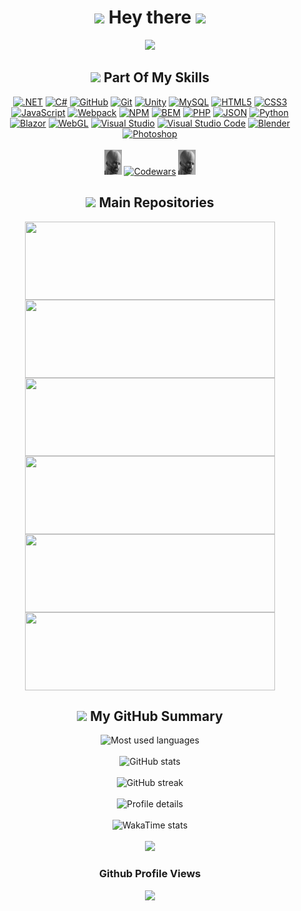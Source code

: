 <div align="center">
  <h1><img src="https://i.gifer.com/SVKl.gif" width="30px"> Hey there <img src="https://i.gifer.com/SVKl.gif" width="30px"></h1>
  <a href="https://git.io/typing-svg" target="_blank"><img src="https://readme-typing-svg.herokuapp.com?color=04EDF8&size=25&center=true&vCenter=true&width=900&height=70&lines=I+love+developing+cross-platform+games,+websites,+web+applications;I+also+publish+open+source+projects;Nice+to+meet+you!;На+самом+деле+я+программист+личинка-червь-дединсайд☠️"></a>
</div>

<div align="center">
  <h2><img src="https://i.gifer.com/fxVE.gif" width="30px"> Part Of My Skills</h2>
  <a href="https://dotnet.microsoft.com/en-us/" target="_blank"><img alt=".NET" src="https://img.shields.io/badge/.NET-%23512BD4?style=for-the-badge&logoSize=auto&logoSize=auto"></a>
  <a href="https://learn.microsoft.com/en-us/dotnet/csharp/"><img alt="C#" src="https://img.shields.io/badge/c%23-%23239120.svg?style=for-the-badge&logo=csharp&logoColor=white"></a>
  <a href="https://github.com/" target="_blank"><img alt="GitHub" src="https://img.shields.io/badge/github-%23121011.svg?style=for-the-badge&logo=github&logoColor=white&logoSize=auto""></a>
  <a href="https://git-scm.com/" target="_blank"><img alt="Git" src="https://img.shields.io/badge/Git-%23F05032?style=for-the-badge&logo=Git&logoColor=white&logoSize=auto"></a>
  <a href="https://unity.com/" target="_blank"><img alt="Unity" src="https://img.shields.io/badge/Unity-%23000?style=for-the-badge&logo=unity&logoColor=%23FFFFFF&logoSize=auto"></a>
  <a href="https://www.mysql.com" target="_blank"><img alt="MySQL" src="https://img.shields.io/badge/MySQL-%234479A1?style=for-the-badge&logo=MySQL&logoColor=white&logoSize=auto"></a>
  <a href="https://developer.mozilla.org/en-US/docs/Web/HTML" target="_blank"><img alt="HTML5" src="https://img.shields.io/badge/html5-%23E34F26?style=for-the-badge&logo=html5&logoColor=white&logoSize=auto"></a>
  <a href="https://developer.mozilla.org/en-US/docs/Web/CSS" target="_blank"><img alt="CSS3" src="https://img.shields.io/badge/css3-%231572B6?style=for-the-badge&logo=css3&logoColor=white&logoSize=auto"></a>
  <a href="https://learn.javascript.ru/" target="_blank"><img alt="JavaScript" src="https://img.shields.io/badge/JavaScript-%23F7DF1E?style=for-the-badge&logo=javascript&logoColor=black&logoSize=auto"></a>
  <a href="https://webpack.js.org/" target="_blank"><img alt="Webpack" src="https://img.shields.io/badge/Webpack-%238DD6F9?style=for-the-badge&logo=webpack&logoColor=black&logoSize=auto"></a>
  <a href="https://www.npmjs.com/" target="_blank"><img alt="NPM" src="https://img.shields.io/badge/npm-%23CB3837?style=for-the-badge&logo=npm&logoColor=white&logoSize=auto"></a>
  <a href="https://getbem.com/"><img alt="BEM" src="https://img.shields.io/badge/bem-%23ffffff?style=for-the-badge&logo=bem&logoColor=%23000000&logoSize=auto"></a>
  <a href="https://www.php.net/" target="_blank"><img alt="PHP" src="https://img.shields.io/badge/php-%23777BB4?style=for-the-badge&logo=php&logoColor=white&logoSize=auto"></a>
  <a href="https://www.json.org/json-en.html"><img alt="JSON" src="https://img.shields.io/badge/JSON-%23ffffff?style=for-the-badge&logo=JSON&logoColor=%23000000&logoSize=auto"></a>
  <a href="https://www.python.org/" target="_blank"><img alt="Python" src="https://img.shields.io/badge/Python-%233776AB?style=for-the-badge&logo=python&logoColor=white&logoSize=auto"></a>
  <a href="https://learn.microsoft.com/ru-ru/aspnet/core/blazor/?view=aspnetcore-9.0" target="_blank"><img alt="Blazor" src="https://img.shields.io/badge/Blazor-%23512BD4?style=for-the-badge&logo=blazor&logoColor=white&logoSize=auto"></a>
  <a href="https://www.khronos.org/webgl/wiki/Main_Page" target="_blank"><img alt="WebGL" src="https://img.shields.io/badge/WebGL-%23990000?style=for-the-badge&logo=webgl&logoColor=white&logoSize=auto"></a>
  <a href="https://visualstudio.microsoft.com/ru/" target="_blank"><img alt="Visual Studio" src="https://img.shields.io/badge/Visual%20Studio-5C2D91.svg?style=for-the-badge&logo=visual-studio&logoColor=white"></a>
  <a href="https://code.visualstudio.com/" target="_blank"><img alt="Visual Studio Code" src="https://img.shields.io/badge/Visual%20Studio%20Code-0078d7.svg?style=for-the-badge&logo=visual-studio-code&logoColor=white"></a>
  <a href="https://www.blender.org/" target="_blank"><img alt="Blender" src="https://img.shields.io/badge/Blender-%23E87D0D?style=for-the-badge&logo=Blender&logoColor=white&logoSize=auto"></a>
  <a href="https://www.adobe.com/ru/products/photoshop.html" target="_blank"><img alt="Photoshop" src="https://img.shields.io/badge/adobe%20photoshop-%2331A8FF.svg?style=for-the-badge&logo=adobe%20photoshop&logoColor=white"></a>
  <br/><br/>
  <img src="https://github.com/Hi-Tech-Mechanic/Hi-Tech-Mechanic/blob/main/Smart chad.jpg" height=40>
  <a href="https://www.codewars.com/users/%D0%93%D0%BB%D1%83%D0%B1%D0%BE%D0%BA%D0%BE%D1%81%D0%BB%D0%B0%D0%B2"><img alt="Codewars" src="https://www.codewars.com/users/%D0%93%D0%BB%D1%83%D0%B1%D0%BE%D0%BA%D0%BE%D1%81%D0%BB%D0%B0%D0%B2/badges/large"></a>
  <img src="https://github.com/Hi-Tech-Mechanic/Hi-Tech-Mechanic/blob/main/Smart chad.jpg" height=40>
</div>

<div align="center">
  <h2><img src="https://i.gifer.com/NIbp.gif" width="30px"> Main Repositories</h2>
  <a href="https://github.com/Hi-Tech-Mechanic/Hi-Tech-Mechanic.github.io">
    <img height=125 width=400 align="center" src="https://github-readme-stats.vercel.app/api/pin/?username=Hi-Tech-Mechanic&repo=Hi-Tech-Mechanic.github.io&theme=algolia&card_width=400" />
  </a>
  <a href="https://github.com/Hi-Tech-Mechanic/MultiverseMemes">
    <img height=125 width=400 align="center" src="https://github-readme-stats.vercel.app/api/pin/?username=Hi-Tech-Mechanic&repo=MultiverseMemes&theme=algolia&card_width=400" />
  </a>
    <a href="https://github.com/Hi-Tech-Mechanic/COCOMO">
    <img height=125 width=400 align="center" src="https://github-readme-stats.vercel.app/api/pin/?username=Hi-Tech-Mechanic&repo=COCOMO&theme=algolia&card_width=400" />
  </a>
  <a href="https://github.com/Hi-Tech-Mechanic/RPG-style-character-menu-concept">
    <img height=125 width=400 align="center" src="https://github-readme-stats.vercel.app/api/pin/?username=Hi-Tech-Mechanic&repo=RPG-style-character-menu-concept&theme=algolia&card_width=400" />
  </a>
  <a href="https://github.com/Hi-Tech-Mechanic/Exolab">
    <img height=125 width=400 align="center" src="https://github-readme-stats.vercel.app/api/pin/?username=Hi-Tech-Mechanic&repo=Exolab&theme=algolia&card_width=400" />
  </a>
  <a href="https://github.com/Hi-Tech-Mechanic/FurnitureShop">
    <img height=125 width=400 align="center" src="https://github-readme-stats.vercel.app/api/pin/?username=Hi-Tech-Mechanic&repo=FurnitureShop&theme=algolia&card_width=400" />
  </a>
</div>

<div align="center">
  <h2><img src="https://i.gifer.com/Ocko.gif" width="30px"> My GitHub Summary</h2>
  <img height=220 alt="Most used languages" src="https://github-readme-stats.vercel.app/api/top-langs/?username=Hi-Tech-Mechanic&layout=donut&theme=algolia&hide=ShaderLab,tcl" /><br/><br/>
  <img height=220 alt="GitHub stats" src="https://github-readme-stats.vercel.app/api?username=Hi-Tech-Mechanic&show_icons=true&theme=algolia&rank_icon=percentile&include_all_commits" /><br/><br/>
  <img height=220 alt="GitHub streak" src="https://github-readme-streak-stats.herokuapp.com/?user=Hi-Tech-Mechanic&theme=algolia&hide_border=false" /><br/><br/>
  <img height=220 alt="Profile details" src="https://github-profile-summary-cards.vercel.app/api/cards/profile-details?username=Hi-Tech-Mechanic&theme=algolia"><br/><br/>
  <img alt="WakaTime stats" src="https://github-readme-stats.vercel.app/api/wakatime?username=HiTechMechanic&layout=compact&theme=algolia"><br/><br/>
  <img src="https://github-profile-trophy.vercel.app/?username=Hi-Tech-Mechanic&theme=algolia&column=5&margin-w=15&&margin-h=15">
</div>

<div align="center">
  <h3>Github Profile Views</h3>
  <img src="https://profile-counter.glitch.me/{Hi-Tech-Mechanic}/count.svg">
</div>

